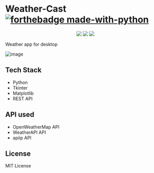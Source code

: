 # Weather-Cast    [![forthebadge made-with-python](http://ForTheBadge.com/images/badges/made-with-python.svg)](https://www.python.org/)
<p align="center">
  <img src="https://api.visitorbadge.io/api/visitors?path=https%3A%2F%2Fgithub.com%2Freshmaharidhas%2FWeather-Cast&labelColor=%23000000&countColor=%2300ff00&style=plastic&labelStyle=none"/>
  <img src="https://img.shields.io/github/languages/top/reshmaharidhas/Weather-Cast?labelColor=%23000000"/>
  <img src="https://img.shields.io/github/license/reshmaharidhas/Weather-Cast?labelColor=%23000000"/>
</p>
Weather app for desktop

![image](https://github.com/user-attachments/assets/b9a8a4ba-f915-44c7-9ffc-9a793d45a244)


## Tech Stack
- Python
- Tkinter
- Matplotlib
- REST API

## API used
- OpenWeatherMap API
- WeatherAPI API
- apiip API

## License
MIT License
